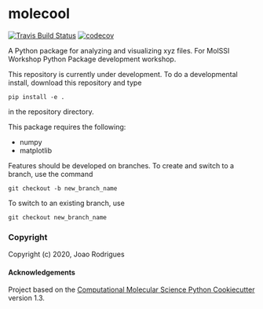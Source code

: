 molecool
==============================
[//]: # (Badges)
[![Travis Build Status](https://travis-ci.com/JoaoRodrigues/molecool.svg?branch=master)](https://travis-ci.com/JoaoRodrigues/molecool)
[![codecov](https://codecov.io/gh/JoaoRodrigues/molecool/branch/master/graph/badge.svg)](https://codecov.io/gh/JoaoRodrigues/molecool/branch/master)


A Python package for analyzing and visualizing xyz files. For MolSSI Workshop Python Package development workshop.

This repository is currently under development. To do a developmental install, download this repository and type

`pip install -e .`

in the repository directory.

This package requires the following:
  - numpy
  - matplotlib

Features should be developed on branches. To create and switch to a branch, use the command

`git checkout -b new_branch_name`

To switch to an existing branch, use

`git checkout new_branch_name`

### Copyright

Copyright (c) 2020, Joao Rodrigues


#### Acknowledgements
 
Project based on the 
[Computational Molecular Science Python Cookiecutter](https://github.com/molssi/cookiecutter-cms) version 1.3.
